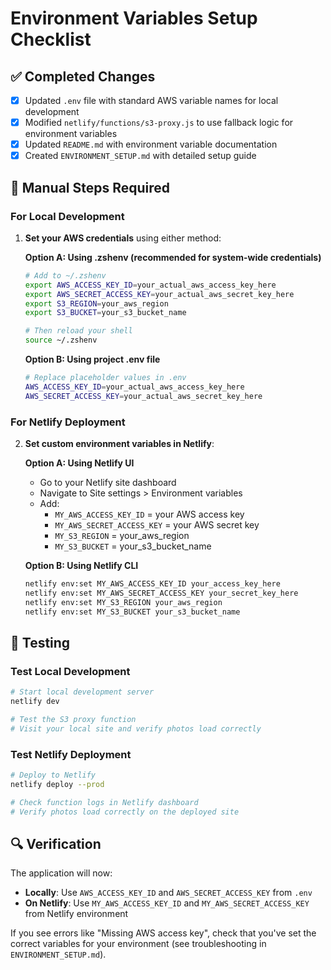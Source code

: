 # Environment Variables Setup Checklist

## ✅ Completed Changes

- [x] Updated `.env` file with standard AWS variable names for local development
- [x] Modified `netlify/functions/s3-proxy.js` to use fallback logic for environment variables
- [x] Updated `README.md` with environment variable documentation
- [x] Created `ENVIRONMENT_SETUP.md` with detailed setup guide

## 🔧 Manual Steps Required

### For Local Development
1. **Set your AWS credentials** using either method:
   
   **Option A: Using .zshenv (recommended for system-wide credentials)**
   ```bash
   # Add to ~/.zshenv
   export AWS_ACCESS_KEY_ID=your_actual_aws_access_key_here
   export AWS_SECRET_ACCESS_KEY=your_actual_aws_secret_key_here
   export S3_REGION=your_aws_region
   export S3_BUCKET=your_s3_bucket_name
   
   # Then reload your shell
   source ~/.zshenv
   ```
   
   **Option B: Using project .env file**
   ```bash
   # Replace placeholder values in .env
   AWS_ACCESS_KEY_ID=your_actual_aws_access_key_here
   AWS_SECRET_ACCESS_KEY=your_actual_aws_secret_key_here
   ```

### For Netlify Deployment
2. **Set custom environment variables in Netlify**:
   
   **Option A: Using Netlify UI**
   - Go to your Netlify site dashboard
   - Navigate to Site settings > Environment variables
   - Add:
     - `MY_AWS_ACCESS_KEY_ID` = your AWS access key
     - `MY_AWS_SECRET_ACCESS_KEY` = your AWS secret key
     - `MY_S3_REGION` = your_aws_region
     - `MY_S3_BUCKET` = your_s3_bucket_name

   **Option B: Using Netlify CLI**
   ```bash
   netlify env:set MY_AWS_ACCESS_KEY_ID your_access_key_here
   netlify env:set MY_AWS_SECRET_ACCESS_KEY your_secret_key_here
   netlify env:set MY_S3_REGION your_aws_region
   netlify env:set MY_S3_BUCKET your_s3_bucket_name
   ```

## 🧪 Testing

### Test Local Development
```bash
# Start local development server
netlify dev

# Test the S3 proxy function
# Visit your local site and verify photos load correctly
```

### Test Netlify Deployment
```bash
# Deploy to Netlify
netlify deploy --prod

# Check function logs in Netlify dashboard
# Verify photos load correctly on the deployed site
```

## 🔍 Verification

The application will now:
- **Locally**: Use `AWS_ACCESS_KEY_ID` and `AWS_SECRET_ACCESS_KEY` from `.env`
- **On Netlify**: Use `MY_AWS_ACCESS_KEY_ID` and `MY_AWS_SECRET_ACCESS_KEY` from Netlify environment

If you see errors like "Missing AWS access key", check that you've set the correct variables for your environment (see troubleshooting in `ENVIRONMENT_SETUP.md`).

